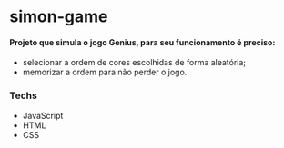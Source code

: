 # simon-game

 #### Projeto que simula o jogo Genius, para seu funcionamento é preciso:
- selecionar a ordem de cores escolhidas de forma aleatória;
- memorizar a ordem para não perder o jogo.

### Techs
- JavaScript
- HTML
- CSS
